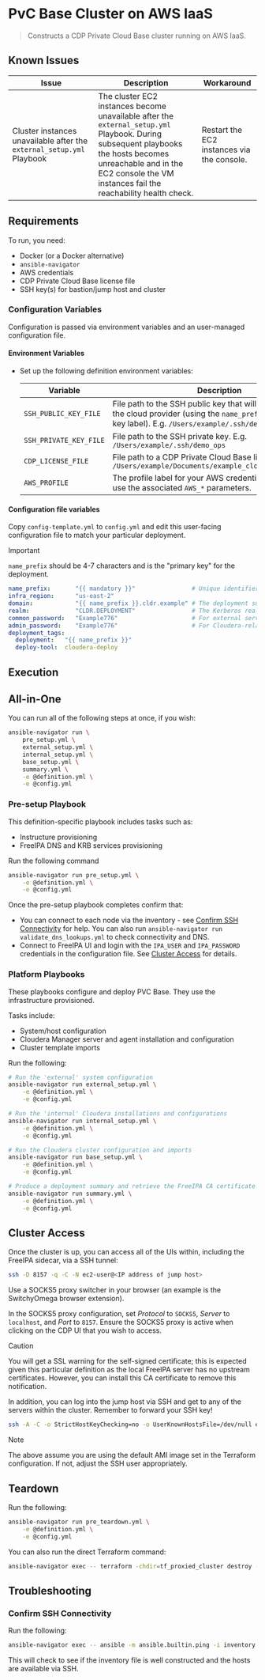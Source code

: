 # PvC Base Cluster on AWS IaaS

> Constructs a CDP Private Cloud Base cluster running on AWS IaaS.

## Known Issues

| Issue | Description | Workaround |
|-------|-------------|------------|
| Cluster instances unavailable after the `external_setup.yml` Playbook | The cluster EC2 instances become unavailable after the `external_setup.yml` Playbook. During subsequent playbooks the hosts becomes unreachable and in the EC2 console the VM instances fail the reachability health check. | Restart the EC2 instances via the console. |

## Requirements

To run, you need:

* Docker (or a Docker alternative)
* `ansible-navigator`
* AWS credentials
* CDP Private Cloud Base license file
* SSH key(s) for bastion/jump host and cluster

### Configuration Variables

Configuration is passed via environment variables and an user-managed configuration file.

#### Environment Variables

* Set up the following definition environment variables:

    | Variable | Description | Status |
    |----------|-------------|--------|
    | `SSH_PUBLIC_KEY_FILE` | File path to the SSH public key that will be uploaded to the cloud provider (using the `name_prefix` variable as the key label). E.g. `/Users/example/.ssh/demo_ops.pub` | Mandatory |
    | `SSH_PRIVATE_KEY_FILE` | File path to the SSH private key. E.g. `/Users/example/.ssh/demo_ops` | Mandatory |
    | `CDP_LICENSE_FILE` | File path to a CDP Private Cloud Base license. E.g. `/Users/example/Documents/example_cloudera_license.txt` | Mandatory |
    | `AWS_PROFILE` | The profile label for your AWS credentials. Otherwise, use the associated `AWS_*` parameters. | Mandatory |

#### Configuration file variables

Copy `config-template.yml` to `config.yml` and edit this user-facing configuration file to match your particular deployment.

> [!IMPORTANT]
> `name_prefix` should be 4-7 characters and is the "primary key" for the deployment.

```yaml
name_prefix:       "{{ mandatory }}"                # Unique identifier for the deployment                 
infra_region:      "us-east-2"
domain:            "{{ name_prefix }}.cldr.example" # The deployment subdomain
realm:             "CLDR.DEPLOYMENT"                # The Kerberos realm
common_password:   "Example776"                     # For external services
admin_password:    "Example776"                     # For Cloudera-related services
deployment_tags:
  deployment:   "{{ name_prefix }}"
  deploy-tool:  cloudera-deploy
```

## Execution

## All-in-One

You can run all of the following steps at once, if you wish:

```bash
ansible-navigator run \
    pre_setup.yml \
    external_setup.yml \
    internal_setup.yml \
    base_setup.yml \
    summary.yml \
    -e @definition.yml \
    -e @config.yml
```

### Pre-setup Playbook

This definition-specific playbook includes tasks such as:

* Instructure provisioning
* FreeIPA DNS and KRB services provisioning

Run the following command 

```bash
ansible-navigator run pre_setup.yml \
    -e @definition.yml \
    -e @config.yml
```

Once the pre-setup playbook completes confirm that:

* You can connect to each node via the inventory - see [Confirm SSH Connectivity](#confirm-ssh-connectivity) for help. You can also run `ansible-navigator run validate_dns_lookups.yml` to check connectivity and DNS.
* Connect to FreeIPA UI and login with the `IPA_USER` and `IPA_PASSWORD` credentials in the configuration file. See [Cluster Access](#cluster-access) for details.

### Platform Playbooks

These playbooks configure and deploy PVC Base. They use the infrastructure provisioned.

Tasks include:

* System/host configuration
* Cloudera Manager server and agent installation and configuration
* Cluster template imports

Run the following: 

```bash
# Run the 'external' system configuration
ansible-navigator run external_setup.yml \
    -e @definition.yml \
    -e @config.yml
```

```bash
# Run the 'internal' Cloudera installations and configurations
ansible-navigator run internal_setup.yml \
    -e @definition.yml \
    -e @config.yml
```

```bash
# Run the Cloudera cluster configuration and imports
ansible-navigator run base_setup.yml \
    -e @definition.yml \
    -e @config.yml
```

```bash
# Produce a deployment summary and retrieve the FreeIPA CA certificate
ansible-navigator run summary.yml \
    -e @definition.yml \
    -e @config.yml
```

## Cluster Access

Once the cluster is up, you can access all of the UIs within, including the FreeIPA sidecar, via a SSH tunnel:

```bash
ssh -D 8157 -q -C -N ec2-user@<IP address of jump host>
```

Use a SOCKS5 proxy switcher in your browser (an example is the SwitchyOmega browser extension).

In the SOCKS5 proxy configuration, set _Protocol_ to `SOCKS5`, _Server_ to `localhost`, and _Port_ to `8157`. Ensure the SOCKS5 proxy is active when clicking on the CDP UI that you wish to access.

> [!CAUTION]
> You will get a SSL warning for the self-signed certificate; this is expected given this particular definition as the local FreeIPA server has no upstream certificates. However, you can install this CA certificate to remove this notification.

In addition, you can log into the jump host via SSH and get to any of the servers within the cluster. Remember to forward your SSH key!

```bash
ssh -A -C -o StrictHostKeyChecking=no -o UserKnownHostsFile=/dev/null ec2-user@<IP address of jump host>
```

> [!NOTE]
> The above assume you are using the default AMI image set in the Terraform configuration. If not, adjust the SSH user appropriately.

## Teardown

Run the following: 

```bash
ansible-navigator run pre_teardown.yml \
    -e @definition.yml \
    -e @config.yml
```

You can also run the direct Terraform command:

```bash
ansible-navigator exec -- terraform -chdir=tf_proxied_cluster destroy -auto-approve
```

## Troubleshooting

### Confirm SSH Connectivity

Run the following:

```bash
ansible-navigator exec -- ansible -m ansible.builtin.ping -i inventory.yml all
```

This will check to see if the inventory file is well constructed and the hosts are available via SSH.
